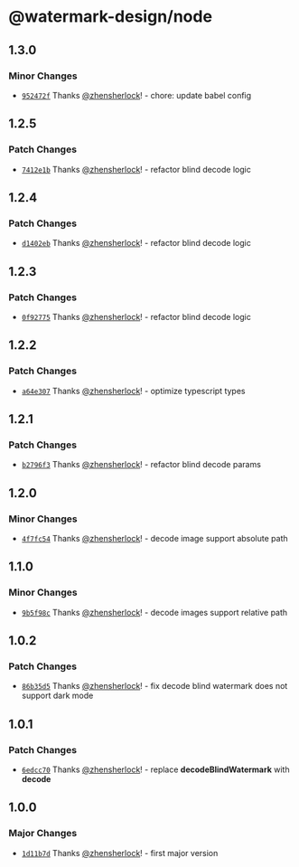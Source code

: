 # @watermark-design/node

## 1.3.0

### Minor Changes

- [`952472f`](https://github.com/watermark-design/watermark/commit/952472feb3ff51a52beebd6827bc79ef347b27fd) Thanks [@zhensherlock](https://github.com/zhensherlock)! - chore: update babel config

## 1.2.5

### Patch Changes

- [`7412e1b`](https://github.com/watermark-design/watermark/commit/7412e1ba5d331b7dfa7f705ca30a47680d7ebf4a) Thanks [@zhensherlock](https://github.com/zhensherlock)! - refactor blind decode logic

## 1.2.4

### Patch Changes

- [`d1402eb`](https://github.com/watermark-design/watermark/commit/d1402eb4401f8f5da9b4b07d4b250bec59317077) Thanks [@zhensherlock](https://github.com/zhensherlock)! - refactor blind decode logic

## 1.2.3

### Patch Changes

- [`0f92775`](https://github.com/watermark-design/watermark/commit/0f92775cf75fb5153543ceff557404b3288bf045) Thanks [@zhensherlock](https://github.com/zhensherlock)! - refactor blind decode logic

## 1.2.2

### Patch Changes

- [`a64e307`](https://github.com/watermark-design/watermark/commit/a64e3076e63df7e26920ee53e3c786c1d37de860) Thanks [@zhensherlock](https://github.com/zhensherlock)! - optimize typescript types

## 1.2.1

### Patch Changes

- [`b2796f3`](https://github.com/watermark-design/watermark/commit/b2796f3faab17298d5f4c9d0e93be8e25d61a0d9) Thanks [@zhensherlock](https://github.com/zhensherlock)! - refactor blind decode params

## 1.2.0

### Minor Changes

- [`4f7fc54`](https://github.com/watermark-design/watermark/commit/4f7fc54bd1c250ac932eeeab327a1db0aa7f3787) Thanks [@zhensherlock](https://github.com/zhensherlock)! - decode image support absolute path

## 1.1.0

### Minor Changes

- [`9b5f98c`](https://github.com/watermark-design/watermark/commit/9b5f98cf20a573f3ff73b1a3be28c1052f86f62d) Thanks [@zhensherlock](https://github.com/zhensherlock)! - decode images support relative path

## 1.0.2

### Patch Changes

- [`86b35d5`](https://github.com/watermark-design/watermark/commit/86b35d56b8032aacf2bfb998b4ea6177ce707125) Thanks [@zhensherlock](https://github.com/zhensherlock)! - fix decode blind watermark does not support dark mode

## 1.0.1

### Patch Changes

- [`6edcc70`](https://github.com/watermark-design/watermark/commit/6edcc7029e90de59d43208780b26c95969193443) Thanks [@zhensherlock](https://github.com/zhensherlock)! - replace **decodeBlindWatermark** with **decode**

## 1.0.0

### Major Changes

- [`1d11b7d`](https://github.com/watermark-design/watermark/commit/1d11b7d4f804ca683b08dc3781491459a4bd7245) Thanks [@zhensherlock](https://github.com/zhensherlock)! - first major version
